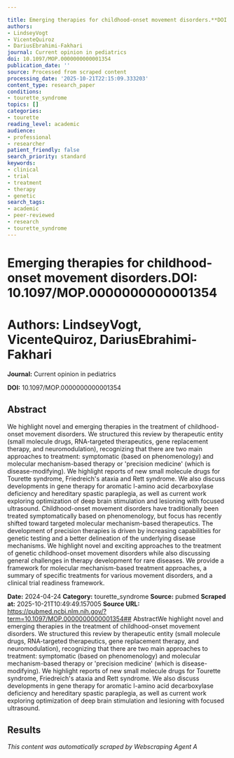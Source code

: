 ```yaml
---

title: Emerging therapies for childhood-onset movement disorders.**DOI:** 10.1097/MOP.0000000000001354
authors:
- LindseyVogt
- VicenteQuiroz
- DariusEbrahimi-Fakhari
journal: Current opinion in pediatrics
doi: 10.1097/MOP.0000000000001354
publication_date: ''
source: Processed from scraped content
processing_date: '2025-10-21T22:15:09.333203'
content_type: research_paper
conditions:
- tourette_syndrome
topics: []
categories:
- tourette
reading_level: academic
audience:
- professional
- researcher
patient_friendly: false
search_priority: standard
keywords:
- clinical
- trial
- treatment
- therapy
- genetic
search_tags:
- academic
- peer-reviewed
- research
- tourette_syndrome
---
```




# Emerging therapies for childhood-onset movement disorders.**DOI:** 10.1097/MOP.0000000000001354

# **Authors:** LindseyVogt, VicenteQuiroz, DariusEbrahimi-Fakhari

**Journal:** Current opinion in pediatrics

**DOI:** 10.1097/MOP.0000000000001354

## Abstract

We highlight novel and emerging therapies in the treatment of childhood-onset movement disorders. We structured this review by therapeutic entity (small molecule drugs, RNA-targeted therapeutics, gene replacement therapy, and neuromodulation), recognizing that there are two main approaches to treatment: symptomatic (based on phenomenology) and molecular mechanism-based therapy or 'precision medicine' (which is disease-modifying).
We highlight reports of new small molecule drugs for Tourette syndrome, Friedreich's ataxia and Rett syndrome. We also discuss developments in gene therapy for aromatic l-amino acid decarboxylase deficiency and hereditary spastic paraplegia, as well as current work exploring optimization of deep brain stimulation and lesioning with focused ultrasound.
Childhood-onset movement disorders have traditionally been treated symptomatically based on phenomenology, but focus has recently shifted toward targeted molecular mechanism-based therapeutics. The development of precision therapies is driven by increasing capabilities for genetic testing and a better delineation of the underlying disease mechanisms. We highlight novel and exciting approaches to the treatment of genetic childhood-onset movement disorders while also discussing general challenges in therapy development for rare diseases. We provide a framework for molecular mechanism-based treatment approaches, a summary of specific treatments for various movement disorders, and a clinical trial readiness framework.

**Date:** 2024-04-24
**Category:** tourette_syndrome
**Source:** pubmed
**Scraped at:** 2025-10-21T10:49:49.157005
**Source URL:** https://pubmed.ncbi.nlm.nih.gov/?term=10.1097/MOP.0000000000001354## AbstractWe highlight novel and emerging therapies in the treatment of childhood-onset movement disorders. We structured this review by therapeutic entity (small molecule drugs, RNA-targeted therapeutics, gene replacement therapy, and neuromodulation), recognizing that there are two main approaches to treatment: symptomatic (based on phenomenology) and molecular mechanism-based therapy or 'precision medicine' (which is disease-modifying).
We highlight reports of new small molecule drugs for Tourette syndrome, Friedreich's ataxia and Rett syndrome. We also discuss developments in gene therapy for aromatic l-amino acid decarboxylase deficiency and hereditary spastic paraplegia, as well as current work exploring optimization of deep brain stimulation and lesioning with focused ultrasound.
## Results
*This content was automatically scraped by Webscraping Agent A*